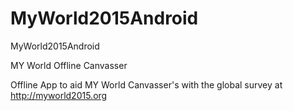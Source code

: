 MyWorld2015Android
==================

MyWorld2015Android

MY World Offline Canvasser

Offline App to aid MY World Canvasser's with the global survey at http://myworld2015.org
